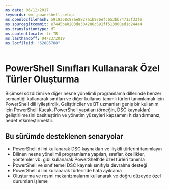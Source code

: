 ```yaml
---
ms.date: 06/12/2017
keywords: wmf,powershell,setup
ms.openlocfilehash: 5919a68c87ae8827a1b97befc653bb74713f33fe
ms.sourcegitcommit: e7445ba8203da304286c591ff513900ad1c244a4
ms.translationtype: MT
ms.contentlocale: tr-TR
ms.lasthandoff: 04/23/2019
ms.locfileid: "62085788"
---
```

# <a name="creating-custom-types-using-powershell-classes"></a>PowerShell Sınıfları Kullanarak Özel Türler Oluşturma

Biçimsel sözdizimi ve diğer nesne yönelimli programlama dillerinde benzer semantiği kullanarak sınıfları ve diğer kullanıcı tanımlı türleri tanımlamak için PowerShell dili iyileştirdik. Geliştiriciler ve BT uzmanları geniş bir kullanım için PowerShell Kucak, PowerShell yapıtları (örneğin, DSC kaynakları) geliştirilmesini basitleştirin ve yönetim yüzeyleri kapsamını hızlandırmanız, hedef etkinleştirmektir.

## <a name="supported-scenarios-in-this-release"></a>Bu sürümde desteklenen senaryolar

-   PowerShell dilini kullanarak DSC kaynakları ve ilişkili türlerini tanımlayın
-   Bilinen nesne yönelimli programlama yapıları, sınıflar, özellikler, yöntemler vb. gibi kullanarak PowerShell'de özel türleri tanımla
-   PowerShell ve sınıf temel DSC kaynak sınıfıyla devralma desteği
-   PowerShell dilini kullanarak türlerinde hata ayıklama
-   Oluşturma ve resmi mekanizmalarını kullanarak ve doğru düzeyde özel durumları işleme
